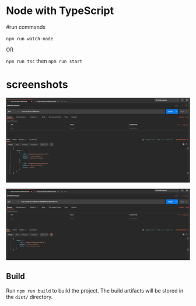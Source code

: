 # Node with TypeScript

#run commands

`npm run watch-node`

OR

`npm run tsc` then `npm run start`


# screenshots

![alt text](https://github.com/erikmesropyan/node-typescript/blob/master/assets/image_1.png?raw=true)

![alt text](https://github.com/erikmesropyan/node-typescript/blob/master/assets/image_2.png?raw=true)

## Build

Run `npm run build` to build the project. The build artifacts will be stored in the `dist/` directory.
